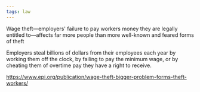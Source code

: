 ```yaml
---
tags: law
---
```


Wage theft—employers' failure to pay workers money they are legally entitled to—affects far more people than more well-known and feared forms of theft 

 Employers steal billions of dollars from their employees each year by working them off the clock, by failing to pay the minimum wage, or by cheating them of overtime pay they have a right to receive.

<https://www.epi.org/publication/wage-theft-bigger-problem-forms-theft-workers/>